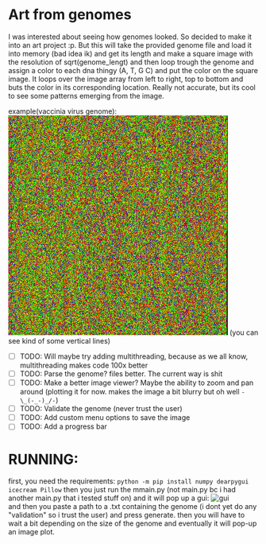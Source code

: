# Art from genomes
I was interested about seeing how genomes looked. So decided to make it into an art project :p. But this will take the provided genome file and load it into memory (bad idea ik) and get its length and make a square image with the resolution of sqrt(genome_lengt) and then loop trough the genome and assign a color to each dna thingy (A, T, G C) and put the color on the square image. It loops over the image array from left to right, top to bottom and buts the color in its corresponding location. Really not accurate, but its cool to see some patterns emerging from the image.

example(vaccinia virus genome):
<br>
![vaccinia virus](vaccina_genome.png)
(you can see kind of some vertical lines)

- [ ] TODO: Will maybe try adding multithreading, because as we all know, multithreading makes code 100x better
- [ ] TODO: Parse the genome? files better. The current way is shit
- [ ] TODO: Make a better image viewer? Maybe the ability to zoom and pan around (plotting it for now. makes the image a bit blurry but oh well ```-\_(-_-)_/-```)
- [ ] TODO: Validate the genome (never trust the user)
- [ ] TODO: Add custom menu options to save the image
- [ ] TODO: Add a progress bar

# RUNNING:
first, you need the requirements:
```python -m pip install numpy dearpygui icecream Pillow```
then you just run the mmain.py (not main.py bc i had another main.py that i tested stuff on) and it will pop up a gui:
![gui](gui.png)
<br>
and then you paste a path to a .txt containing the genome (i dont yet do any "validation" so i trust the user) and press generate. then you will have to wait a bit depending on the size of the genome and eventually it will pop-up an image plot. 

